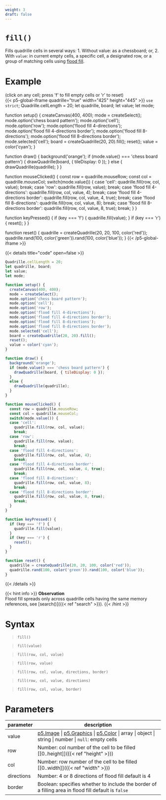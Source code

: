 ```yaml
---
weight: 3
draft: false
---
```


# `fill()`

Fills quadrille cells in several ways: 1. Without value: as a chessboard; or, 2. With `value`: in current empty cells, a specific cell, a designated row, or a group of matching cells using [flood fill](https://en.m.wikipedia.org/wiki/Flood_fill).

# Example

(click on any cell; press 'f' to fill empty cells or 'r' to reset)\
{{< p5-global-iframe quadrille="true" width="425" height="445" >}}
`use strict`;
Quadrille.cellLength = 20;
let quadrille, board;
let value;
let mode;

function setup() {
  createCanvas(400, 400);
  mode = createSelect();
  mode.option('chess board pattern');
  mode.option('cell');
  mode.option('row');
  mode.option('flood fill 4-directions');
  mode.option('flood fill 4-directions border');
  mode.option('flood fill 8-directions');
  mode.option('flood fill 8-directions border');
  mode.selected('cell');
  board = createQuadrille(20, 20).fill();
  reset();
  value = color('cyan');
}

function draw() {
  background('orange');
  if (mode.value() === 'chess board pattern') {
    drawQuadrille(board, { tileDisplay: 0 });
  }
  else {
    drawQuadrille(quadrille);
  }
}

function mouseClicked() {
  const row = quadrille.mouseRow;
  const col = quadrille.mouseCol;
  switch(mode.value()) {
  case 'cell':
    quadrille.fill(row, col, value);
    break;
  case 'row':
    quadrille.fill(row, value);
    break;
  case 'flood fill 4-directions':
    quadrille.fill(row, col, value, 4);
    break;
  case 'flood fill 4-directions border':
    quadrille.fill(row, col, value, 4, true);
    break;
  case 'flood fill 8-directions':
    quadrille.fill(row, col, value, 8);
    break;
  case 'flood fill 8-directions border':
    quadrille.fill(row, col, value, 8, true);
    break;
  }
}

function keyPressed() {
  if (key === 'f') {
    quadrille.fill(value);
  }
  if (key === 'r') {
    reset();
  }
}

function reset() {
  quadrille = createQuadrille(20, 20, 100, color('red'));
  quadrille.rand(100, color('green')).rand(100, color('blue'));
}
{{< /p5-global-iframe >}}

{{< details title="code" open=false >}}
```js
Quadrille.cellLength = 20;
let quadrille, board;
let value;
let mode;

function setup() {
  createCanvas(400, 400);
  mode = createSelect();
  mode.option('chess board pattern');
  mode.option('cell');
  mode.option('row');
  mode.option('flood fill 4-directions');
  mode.option('flood fill 4-directions border');
  mode.option('flood fill 8-directions');
  mode.option('flood fill 8-directions border');
  mode.selected('cell');
  board = createQuadrille(20, 20).fill();
  reset();
  value = color('cyan');
}

function draw() {
  background('orange');
  if (mode.value() === 'chess board pattern') {
    drawQuadrille(board, { tileDisplay: 0 });
  }
  else {
    drawQuadrille(quadrille);
  }
}

function mouseClicked() {
  const row = quadrille.mouseRow;
  const col = quadrille.mouseCol;
  switch(mode.value()) {
  case 'cell':
    quadrille.fill(row, col, value);
    break;
  case 'row':
    quadrille.fill(row, value);
    break;
  case 'flood fill 4-directions':
    quadrille.fill(row, col, value, 4);
    break;
  case 'flood fill 4-directions border':
    quadrille.fill(row, col, value, 4, true);
    break;
  case 'flood fill 8-directions':
    quadrille.fill(row, col, value, 8);
    break;
  case 'flood fill 8-directions border':
    quadrille.fill(row, col, value, 8, true);
    break;
  }
}

function keyPressed() {
  if (key === 'f') {
    quadrille.fill(value);
  }
  if (key === 'r') {
    reset();
  }
}

function reset() {
  quadrille = createQuadrille(20, 20, 100, color('red'));
  quadrille.rand(100, color('green')).rand(100, color('blue'));
}
```
{{< /details >}}

{{< hint info >}}
**Observation**\
Flood fill spreads only across quadrille cells having the same memory references, see [search()]({{< ref "search" >}}).
{{< /hint >}}

# Syntax

> `fill()`

> `fill(value)`

> `fill(row, col, value)`

> `fill(row, value)`

> `fill(row, col, value, directions, border)`

> `fill(row, col, value, directions)`

> `fill(row, col, value, border)`

# Parameters

| parameter  | description                                                                                                                                                         |
|------------|---------------------------------------------------------------------------------------------------------------------------------------------------------------------|
| value      | [p5.Image](https://p5js.org/reference/#/p5.Image) \| [p5.Graphics](https://p5js.org/reference/#/p5.Graphics) \| [p5.Color](https://p5js.org/reference/#/p5.Color) \| array \| object \| string \| number \| `null`: empty cells |
| row        | Number: col number of the cell to be filled [\[0..height\]]({{< ref "height" >}})                                                                                   |
| col        | Number: row number of the cell to be filled [\[0..width\]]({{< ref "width" >}})                                                                                     |
| directions | Number: 4 or 8 directions of flood fill default is 4                                                |
| border     | Boolean: specifies whether to include the border of a filling area in flood fill default is `false` |